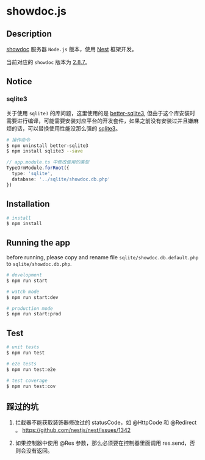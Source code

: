 # showdoc.js

## Description

[showdoc](https://github.com/star7th/showdoc) 服务器 `Node.js` 版本，使用 [Nest](https://github.com/nestjs/nest) 框架开发。

当前对应的 `showdoc` 版本为 [2.8.7](https://github.com/star7th/showdoc/releases/tag/v2.8.7)。

## Notice

### sqlite3

关于使用 `sqlite3` 的库问题，这里使用的是 [better-sqlite3](https://github.com/JoshuaWise/better-sqlite3), 但由于这个库安装时需要进行编译，可能需要安装对应平台的开发套件，如果之前没有安装过并且嫌麻烦的话，可以替换使用性能没那么强的 [sqlite3](https://github.com/mapbox/node-sqlite3)。

```bash
# 操作命令
$ npm uninstall better-sqlite3
$ npm install sqlite3 --save
```

```ts
// app.module.ts 中修改使用的类型
TypeOrmModule.forRoot({
  type: 'sqlite',
  database: '../sqlite/showdoc.db.php'
})
```

## Installation

```bash
# install
$ npm install
```

## Running the app

before running, please copy and rename file `sqlite/showdoc.db.default.php` to `sqlite/showdoc.db.php`.

```bash
# development
$ npm run start

# watch mode
$ npm run start:dev

# production mode
$ npm run start:prod
```

## Test

```bash
# unit tests
$ npm run test

# e2e tests
$ npm run test:e2e

# test coverage
$ npm run test:cov
```

## 踩过的坑

1. 拦截器不能获取装饰器修改过的 statusCode，如 @HttpCode 和 @Redirect 。 <https://github.com/nestjs/nest/issues/1342>

2. 如果控制器中使用 @Res 参数，那么必须要在控制器里面调用 res.send，否则会没有返回。
